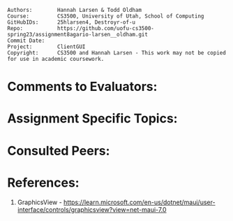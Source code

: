 ﻿```
Authors:		Hannah Larsen & Todd Oldham
Course:			CS3500, University of Utah, School of Computing
GitHubIDs:		25hlarsen4, Destroyr-of-u
Repo:			https://github.com/uofu-cs3500-spring23/assignment8agario-larsen__oldham.git
Commit Date:	
Project:	  	ClientGUI
Copyright:		CS3500 and Hannah Larsen - This work may not be copied for use in academic coursework.
```


# Comments to Evaluators:



# Assignment Specific Topics:



# Consulted Peers:



# References:

1. GraphicsView - https://learn.microsoft.com/en-us/dotnet/maui/user-interface/controls/graphicsview?view=net-maui-7.0